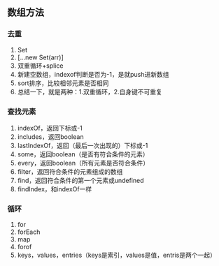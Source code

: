 ## 数组方法

### 去重

1. Set
1. [...new Set(arr)]
1. 双重循环+splice
1. 新建空数组，indexof判断是否为-1，是就push进新数组
1. sort排序，比较相邻元素是否相同
1. 总结一下，就是两种：1.双重循环，2.自身键不可重复

### 查找元素

1. indexOf，返回下标或-1
1. includes，返回boolean
1. lastIndexOf，返回（最后一次出现的）下标或-1
1. some，返回boolean（是否有符合条件的元素）
1. every，返回boolean（所有元素是否符合条件）
1. filter，返回符合条件的元素组成的数组
1. find，返回符合条件的第一个元素或undefined
1. findIndex，和indexOf一样

### 循环

1. for
1. forEach
1. map
1. forof
1. keys，values，entries（keys是索引，values是值，entris是两个一起）